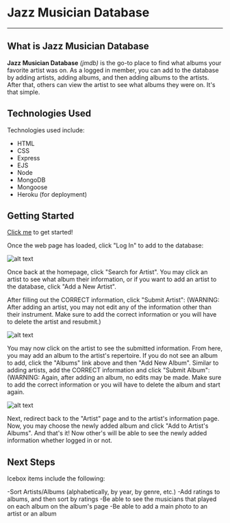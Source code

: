 # Jazz Musician Database
---
## What is Jazz Musician Database
**Jazz Musician Database** *(jmdb)* is the go-to place to find what albums your favorite artist was on. As a logged in member, you can add to the database by adding artists, adding albums, 
and then adding albums to the artists. After that, others can view the artist to see what albums they were on. It's that simple.

## Technologies Used
Technologies used include:
- HTML
- CSS
- Express
- EJS
- Node
- MongoDB
- Mongoose
- Heroku (for deployment)


## Getting Started
[Click me](https://jazz-musician-database.herokuapp.com/) to get started!


Once the web page has loaded, click "Log In" to add to the database:


![alt text](https://imgur.com/Qb1nY77 "Log In")


Once back at the homepage, click "Search for Artist". You may click an artist to see what album their information, or if you want to add an artist to the database, click "Add a New Artist".

After filling out the CORRECT information, click "Submit Artist":
(WARNING: After adding an artist, you may not edit any of the information other than their instrument. Make sure to add the correct information or you will have to delete the artist and resubmit.)

![alt text](https://imgur.com/n2vrFfi "Submit Artist")

You may now click on the artist to see the submitted information. From here, you may add an album to the artist's repertoire. If you do not see an album to add, click the "Albums" link above and then "Add New Album".
Similar to adding artists, add the CORRECT information and click "Submit Album":
(WARNING: Again, after adding an album, no edits may be made. Make sure to add the correct information or you will have to delete the album and start again.

![alt text](https://imgur.com/7u5dinJ "Submit Album")

Next, redirect back to the "Artist" page and to the artist's information page. Now, you may choose the newly added album and click "Add to Artist's Albums".
And that's it! Now other's will be able to see the newly added information whether logged in or not.


## Next Steps
Icebox items include the following:

-Sort Artists/Albums (alphabetically, by year, by genre, etc.)
-Add ratings to albums, and then sort by ratings
-Be able to see the musicians that played on each album on the album's page
-Be able to add a main photo to an artist or an album
